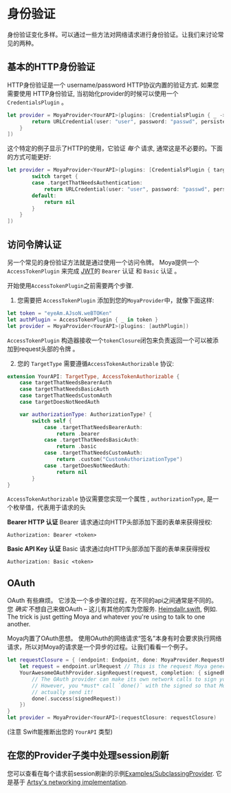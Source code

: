# 身份验证

身份验证变化多样。可以通过一些方法对网络请求进行身份验证。让我们来讨论常见的两种。

## 基本的HTTP身份验证

HTTP身份验证是一个 username/password HTTP协议内置的验证方式. 如果您需要使用 HTTP身份验证, 当初始化provider的时候可以使用一个 `CredentialsPlugin`
。

```swift
let provider = MoyaProvider<YourAPI>(plugins: [CredentialsPlugin { _ -> URLCredential? in
        return URLCredential(user: "user", password: "passwd", persistence: .none)
    }
])
```

这个特定的例子显示了HTTP的使用，它验证 _每个_ 请求,
通常这是不必要的。下面的方式可能更好:

```swift
let provider = MoyaProvider<YourAPI>(plugins: [CredentialsPlugin { target -> URLCredential? in
        switch target {
        case .targetThatNeedsAuthentication:
            return URLCredential(user: "user", password: "passwd", persistence: .none)
        default:
            return nil
        }
    }
])
```

## 访问令牌认证
另一个常见的身份验证方法就是通过使用一个访问令牌。
Moya提供一个 `AccessTokenPlugin` 来完成
 [JWT](https://jwt.io/introduction/)的 `Bearer` 认证 和 `Basic` 认证 。

 开始使用`AccessTokenPlugin`之前需要两个步骤.

1. 您需要把 `AccessTokenPlugin` 添加到您的`MoyaProvider`中，就像下面这样:

```Swift
let token = "eyeAm.AJsoN.weBTOKen"
let authPlugin = AccessTokenPlugin { _ in token }
let provider = MoyaProvider<YourAPI>(plugins: [authPlugin])
```

`AccessTokenPlugin` 构造器接收一个`tokenClosure`闭包来负责返回一个可以被添加到request头部的令牌 。

2. 您的 `TargetType` 需要遵循`AccessTokenAuthorizable` 协议:

```Swift
extension YourAPI: TargetType, AccessTokenAuthorizable {
    case targetThatNeedsBearerAuth
    case targetThatNeedsBasicAuth
    case targetThatNeedsCustomAuth
    case targetDoesNotNeedAuth

    var authorizationType: AuthorizationType? {
        switch self {
            case .targetThatNeedsBearerAuth:
                return .bearer
            case .targetThatNeedsBasicAuth:
                return .basic
            case .targetThatNeedsCustomAuth:
                return .custom("CustomAuthorizationType")
            case .targetDoesNotNeedAuth:
                return nil
        }
}
```

`AccessTokenAuthorizable` 协议需要您实现一个属性 , `authorizationType`, 是一个枚举值，代表用于请求的头

**Bearer HTTP 认证**
Bearer 请求通过向HTTP头部添加下面的表单来获得授权:

```
Authorization: Bearer <token>
```

**Basic API Key 认证**
Basic 请求通过向HTTP头部添加下面的表单来获得授权

```
Authorization: Basic <token>
```

## OAuth

OAuth 有些麻烦。 它涉及一个多步骤的过程，在不同的api之间通常是不同的。 您 _确实_ 不想自己来做OAuth –
这儿有其他的库为您服务. [Heimdallr.swift](https://github.com/rheinfabrik/Heimdallr.swift),
例如. The trick is just getting Moya and whatever you're using to talk
to one another.

Moya内置了OAuth思想。 使用OAuth的网络请求“签名”本身有时会要求执行网络请求，所以对Moya的请求是一个异步的过程。让我们看看一个例子。

```swift
let requestClosure = { (endpoint: Endpoint, done: MoyaProvider.RequestResultClosure) in
    let request = endpoint.urlRequest // This is the request Moya generates
    YourAwesomeOAuthProvider.signRequest(request, completion: { signedRequest in
        // The OAuth provider can make its own network calls to sign your request.
        // However, you *must* call `done()` with the signed so that Moya can
        // actually send it!
        done(.success(signedRequest))
    })
}
let provider = MoyaProvider<YourAPI>(requestClosure: requestClosure)
```

(注意 Swift能推断出您的 `YourAPI` 类型)

## 在您的Provider子类中处理session刷新

您可以查看在每个请求前session刷新的示例[Examples/SubclassingProvider](Examples/SubclassingProvider.md).
它是基于 [Artsy's networking implementation](https://github.com/artsy/eidolon/blob/master/Kiosk/App/Networking/Networking.swift).
